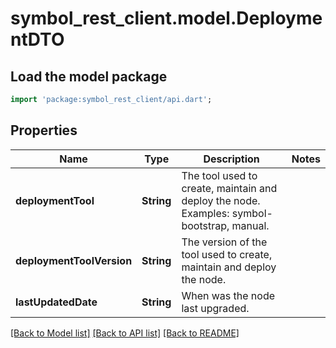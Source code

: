 # symbol_rest_client.model.DeploymentDTO

## Load the model package
```dart
import 'package:symbol_rest_client/api.dart';
```

## Properties
Name | Type | Description | Notes
------------ | ------------- | ------------- | -------------
**deploymentTool** | **String** | The tool used to create, maintain and deploy the node. Examples: symbol-bootstrap, manual. | 
**deploymentToolVersion** | **String** | The version of the tool used to create, maintain and deploy the node. | 
**lastUpdatedDate** | **String** | When was the node last upgraded. | 

[[Back to Model list]](../README.md#documentation-for-models) [[Back to API list]](../README.md#documentation-for-api-endpoints) [[Back to README]](../README.md)


